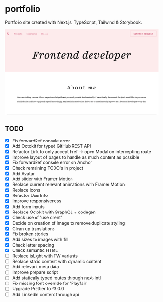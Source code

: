 # portfolio

Portfolio site created with Next.js, TypeScript, Tailwind & Storybook.

![Screenshot of project](https://raw.githubusercontent.com/slvstr-dev/portfolio/master/screenshot.png)

## TODO

- [x] Fix forwardRef console error
- [x] Add Octokit for typed GitHub REST API
- [x] Refactor Link to only accept href -> open Modal on intercepting route
- [x] Improve layout of pages to handle as much content as possible
- [x] Fix forwardRef console error on Anchor
- [x] Check remaining TODO's in project
- [x] Add Avatar
- [x] Add slider with Framer Motion
- [x] Replace current relevant animations with Framer Motion
- [x] Replace icons
- [x] Refactor UserInfo
- [x] Improve responsiveness
- [x] Add form inputs
- [x] Replace Octokit with GraphQL + codegen
- [x] Check use of 'use client'
- [x] Decide on creation of Image to remove duplicate styling
- [x] Clean up translations
- [x] Fix broken stories
- [x] Add sizes to images with fill
- [x] Check letter spacing
- [x] Check semantic HTML
- [ ] Replace isLight with TW variants
- [ ] Replace static content with dynamic content
- [ ] Add relevant meta data
- [ ] Improve prepare script
- [ ] Add statically typed routes through next-intl
- [ ] Fix missing font override for 'Playfair'
- [ ] Upgrade Prettier to ^3.0.0
- [ ] Add LinkedIn content through api
